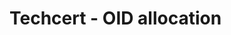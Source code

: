 ﻿# Techcert - OID allocation

<!-- link to version in Portuguese -->
<div data-alt-locales="pt-br"></div>